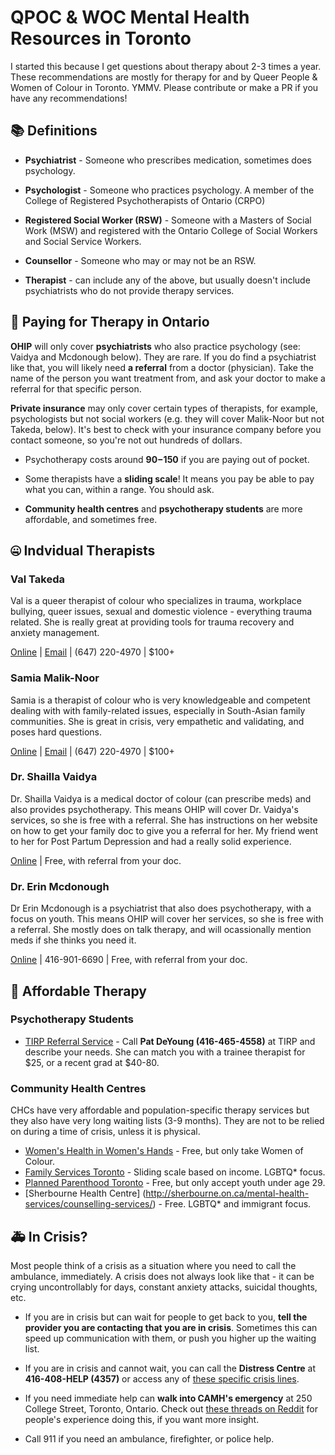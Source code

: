 # QPOC & WOC Mental Health Resources in Toronto

I started this because I get questions about therapy about 2-3 times a year. These recommendations are mostly for therapy for and by Queer People & Women of Colour in Toronto. YMMV. Please contribute or make a PR if you have any recommendations! 

## 📚 Definitions
- **Psychiatrist** - Someone who prescribes medication, sometimes does psychology.

- **Psychologist** - Someone who practices psychology. A member of the College of Registered Psychotherapists of Ontario (CRPO)

- **Registered Social Worker (RSW)** - Someone with a Masters of Social Work (MSW) and registered with the Ontario College of Social Workers and Social Service Workers.

- **Counsellor** - Someone who may or may not be an RSW.

- **Therapist** - can include any of the above, but usually doesn't include psychiatrists who do not provide therapy services.



## 💸 Paying for Therapy in Ontario
**OHIP** will only cover **psychiatrists** who also practice psychology (see: Vaidya and Mcdonough below). They are rare. If you do find a psychiatrist like that, you will likely need **a referral** from a doctor (physician). Take the name of the person you want treatment from, and ask your doctor to make a referral for that specific person.

**Private insurance** may only cover certain types of therapists, for example, psychologists but not social workers (e.g. they will cover Malik-Noor but not Takeda, below). It's best to check with your insurance company before you contact someone, so you're not out hundreds of dollars.

- Psychotherapy costs around **$90-$150** if you are paying out of pocket.

- Some therapists have a **sliding scale**! It means you pay be able to pay what you can, within a range. You should ask.

- **Community health centres** and **psychotherapy students** are more affordable, and sometimes free.


## 🤐 Indvidual Therapists


### Val Takeda

Val is a queer therapist of colour who specializes in trauma, workplace bullying, queer issues, sexual and domestic violence - everything trauma related. She is really great at providing tools for trauma recovery and anxiety management.

[Online](https://therapists.psychologytoday.com/rms/name/Valerie_Tamiko_Takeda_MSW,RSW_Toronto_Ontario_111470) | [Email](valtakeda@rogers.com) | (647) 220-4970 | $100+


### Samia Malik-Noor

Samia is a therapist of colour who is very knowledgeable and competent dealing with with family-related issues, especially in South-Asian family communities. She is great in crisis, very empathetic and validating, and poses hard questions.

[Online](https://therapists.psychologytoday.com/rms/name/Samia_Malik-Noor_BA,RP_Toronto_Ontario_214902) | [Email](smalik_noor@hotmail.com) | (647) 220-4970 | $100+


### Dr. Shailla Vaidya

Dr. Shailla Vaidya is a medical doctor of colour (can prescribe meds) and also provides psychotherapy. This means OHIP will cover Dr. Vaidya's services, so she is free with a referral. She has instructions on her website on how to get your family doc to give you a referral for her. My friend went to her for Post Partum Depression and had a really solid experience.

[Online](http://www.drvaidya.ca/#!about-my-practice/coyx) | Free, with referral from your doc.

### Dr. Erin Mcdonough

Dr Erin Mcdonough is a psychiatrist that also does psychotherapy, with a focus on youth. This means OHIP will cover her services, so she is free with a referral. She mostly does on talk therapy, and will ocassionally mention meds if she thinks you need it.

[Online](http://ca.linkedin.com/pub/erin-mcdonough/25/638/a22) | 416-901-6690 | Free, with referral from your doc.


## 💞 Affordable Therapy


### Psychotherapy Students 
- [TIRP Referral Service](http://www.tirp.ca/therapy.html) - Call **Pat DeYoung (416-465-4558)** at TIRP and describe your needs. She can match you with a trainee therapist for $25, or a recent grad at $40-80.

### Community Health Centres 
CHCs have very affordable and population-specific therapy services but they also have very long waiting lists (3-9 months). They are not to be relied on during a time of crisis, unless it is physical.

- [Women's Health in Women's Hands](http://www.whiwh.com/programs_and_services/) - Free, but only take Women of Colour. 
- [Family Services Toronto](http://www.familyservicetoronto.org/programs.html) - Sliding scale based on income. LGBTQ* focus. 
- [Planned Parenthood Toronto](http://www.ppt.on.ca) - Free, but only accept youth under age 29. 
- [Sherbourne Health Centre] (http://sherbourne.on.ca/mental-health-services/counselling-services/) - Free. LGBTQ* and immigrant focus.

## 🚑 In Crisis?
Most people think of a crisis as a situation where you need to call the ambulance, immediately. A crisis does not always look like that - it can be crying uncontrollably for days, constant anxiety attacks, suicidal thoughts, etc.

- If you are in crisis but can wait for people to get back to you, **tell the provider you are contacting that you are in crisis**. Sometimes this can speed up communication with them, or push you higher up the waiting list.

- If you are in crisis and cannot wait, you can call the **Distress Centre** at **416-408-HELP (4357)** or access any of [these specific crisis lines](http://toronto.cmha.ca/mental-health/find-help/are-you-in-crisis/). 

- If you need immediate help can **walk into CAMH's emergency** at  250 College Street, Toronto, Ontario. Check out [these threads on Reddit](https://www.reddit.com/r/toronto/search?q=camh&restrict_sr=on) for people's experience doing this, if you want more insight.

- Call 911 if you need an ambulance, firefighter, or police help.